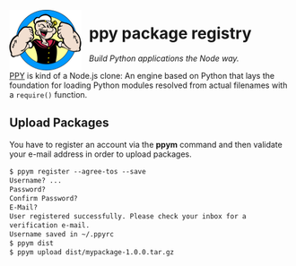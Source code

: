 <img src="/static/img/popeye-small.png" align="left" style="margin-right: 1em;"></img>
# ppy package registry

*Build Python applications the Node way.*

[PPY][ppy] is kind of a Node.js clone: An engine based on Python that lays the
foundation for loading Python modules resolved from actual filenames with a
`require()` function.

  [ppy]: https://github.com/ppym/engine

## Upload Packages

You have to register an account via the **ppym** command and then validate
your e-mail address in order to upload packages.

    $ ppym register --agree-tos --save
    Username? ...
    Password?
    Confirm Password?
    E-Mail?
    User registered successfully. Please check your inbox for a
    verification e-mail.
    Username saved in ~/.ppyrc
    $ ppym dist
    $ ppym upload dist/mypackage-1.0.0.tar.gz
